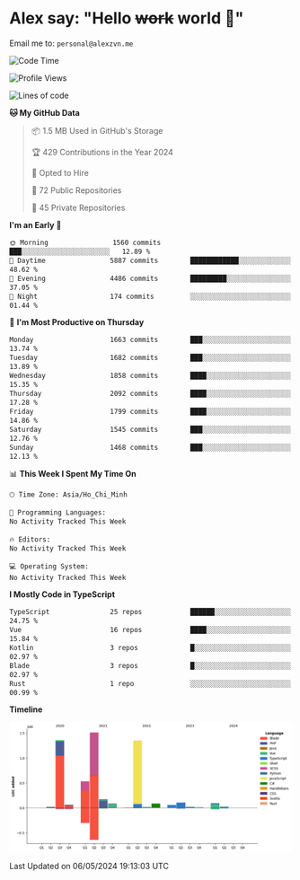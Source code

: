 # Alex say: "Hello ~~work~~ world 🐾"
Email me to: `personal@alexzvn.me`

<!--START_SECTION:waka-->
![Code Time](http://img.shields.io/badge/Code%20Time-1%2C066%20hrs%2055%20mins-blue)

![Profile Views](http://img.shields.io/badge/Profile%20Views-4-blue)

![Lines of code](https://img.shields.io/badge/From%20Hello%20World%20I%27ve%20Written-5.5%20million%20lines%20of%20code-blue)

**🐱 My GitHub Data** 

> 📦 1.5 MB Used in GitHub's Storage 
 > 
> 🏆 429 Contributions in the Year 2024
 > 
> 💼 Opted to Hire
 > 
> 📜 72 Public Repositories 
 > 
> 🔑 45 Private Repositories 
 > 
**I'm an Early 🐤** 

```text
🌞 Morning                1560 commits        ███░░░░░░░░░░░░░░░░░░░░░░   12.89 % 
🌆 Daytime                5887 commits        ████████████░░░░░░░░░░░░░   48.62 % 
🌃 Evening                4486 commits        █████████░░░░░░░░░░░░░░░░   37.05 % 
🌙 Night                  174 commits         ░░░░░░░░░░░░░░░░░░░░░░░░░   01.44 % 
```
📅 **I'm Most Productive on Thursday** 

```text
Monday                   1663 commits        ███░░░░░░░░░░░░░░░░░░░░░░   13.74 % 
Tuesday                  1682 commits        ███░░░░░░░░░░░░░░░░░░░░░░   13.89 % 
Wednesday                1858 commits        ████░░░░░░░░░░░░░░░░░░░░░   15.35 % 
Thursday                 2092 commits        ████░░░░░░░░░░░░░░░░░░░░░   17.28 % 
Friday                   1799 commits        ████░░░░░░░░░░░░░░░░░░░░░   14.86 % 
Saturday                 1545 commits        ███░░░░░░░░░░░░░░░░░░░░░░   12.76 % 
Sunday                   1468 commits        ███░░░░░░░░░░░░░░░░░░░░░░   12.13 % 
```


📊 **This Week I Spent My Time On** 

```text
🕑︎ Time Zone: Asia/Ho_Chi_Minh

💬 Programming Languages: 
No Activity Tracked This Week

🔥 Editors: 
No Activity Tracked This Week

💻 Operating System: 
No Activity Tracked This Week
```

**I Mostly Code in TypeScript** 

```text
TypeScript               25 repos            ██████░░░░░░░░░░░░░░░░░░░   24.75 % 
Vue                      16 repos            ████░░░░░░░░░░░░░░░░░░░░░   15.84 % 
Kotlin                   3 repos             █░░░░░░░░░░░░░░░░░░░░░░░░   02.97 % 
Blade                    3 repos             █░░░░░░░░░░░░░░░░░░░░░░░░   02.97 % 
Rust                     1 repo              ░░░░░░░░░░░░░░░░░░░░░░░░░   00.99 % 
```



**Timeline**

![Lines of Code chart](https://raw.githubusercontent.com/alexzvn/alexzvn/main/assets/bar_graph.png)


 Last Updated on 06/05/2024 19:13:03 UTC
<!--END_SECTION:waka-->
